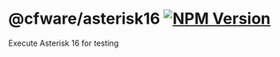 # @cfware/asterisk16 [![NPM Version][npm-image]][npm-url]

Execute Asterisk 16 for testing

[npm-image]: https://img.shields.io/npm/v/@cfware/asterisk16.svg
[npm-url]: https://npmjs.org/package/@cfware/asterisk16
